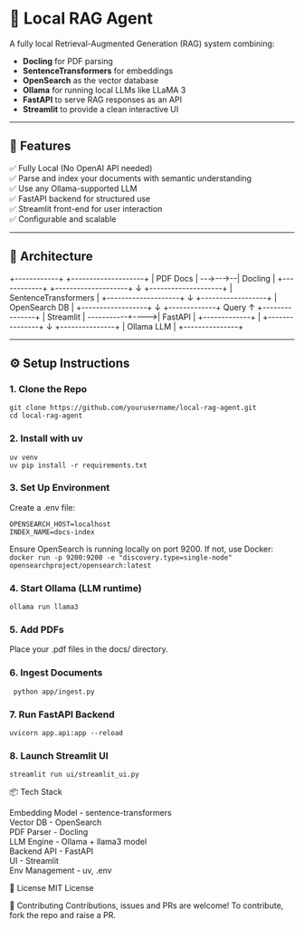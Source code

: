 # 🧠 Local RAG Agent

A fully local Retrieval-Augmented Generation (RAG) system combining:

- **Docling** for PDF parsing
- **SentenceTransformers** for embeddings
- **OpenSearch** as the vector database
- **Ollama** for running local LLMs like LLaMA 3
- **FastAPI** to serve RAG responses as an API
- **Streamlit** to provide a clean interactive UI

---

## 📌 Features

✅ Fully Local (No OpenAI API needed)  
✅ Parse and index your documents with semantic understanding  
✅ Use any Ollama-supported LLM  
✅ FastAPI backend for structured use  
✅ Streamlit front-end for user interaction  
✅ Configurable and scalable  

---

## 🧱 Architecture

+------------+ +--------------------+
| PDF Docs | --→--→--| Docling |
+------------+ +--------------------+
↓
+--------------------+
| SentenceTransformers |
+--------------------+
↓
+------------------+
| OpenSearch DB |
+------------------+
↓
+-------------+ Query ↑ +---------------+
| Streamlit | -----------+---->| FastAPI |
+-------------+ | +---------------+
↓
+---------------+
| Ollama LLM |
+---------------+

---

## ⚙️ Setup Instructions

### 1. Clone the Repo
```
git clone https://github.com/yourusername/local-rag-agent.git
cd local-rag-agent
```
### 2. Install with uv

```
uv venv
uv pip install -r requirements.txt
```

### 3. Set Up Environment
Create a .env file:

```
OPENSEARCH_HOST=localhost
INDEX_NAME=docs-index
```

Ensure OpenSearch is running locally on port 9200. If not, use Docker:
```docker run -p 9200:9200 -e "discovery.type=single-node" opensearchproject/opensearch:latest```

### 4. Start Ollama (LLM runtime)

``` ollama run llama3 ```

### 5. Add PDFs

Place your .pdf files in the docs/ directory.

### 6. Ingest Documents

``` python app/ingest.py```

### 7. Run FastAPI Backend

``` uvicorn app.api:app --reload ```

### 8. Launch Streamlit UI

``` streamlit run ui/streamlit_ui.py ```

📦 Tech Stack

Embedding Model - sentence-transformers <br>
Vector DB - OpenSearch <br>
PDF Parser - Docling <br>
LLM Engine - Ollama + llama3 model <br>
Backend API - FastAPI <br>
UI - Streamlit <br>
Env Management - uv, .env <br>

📜 License
MIT License

🤝 Contributing
Contributions, issues and PRs are welcome!
To contribute, fork the repo and raise a PR.